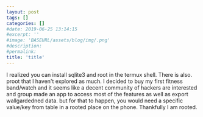 ```yaml
---
layout: post
tags: []
categories: []
#date: 2019-06-25 13:14:15
#excerpt: ''
#image: 'BASEURL/assets/blog/img/.png'
#description:
#permalink:
title: 'title'
---
```



I realized you can install sqlite3 and root in the termux shell. There is also. proot that I haven't explored as much. I decided to buy my first fitness band/watch and it seems like a decent community of hackers are interested and group made an app to access most of the features as well as export wallgardedned data. but for that to happen, you would need a specific value/key from table in a rooted place on the phone. Thankfully I am rooted. 
